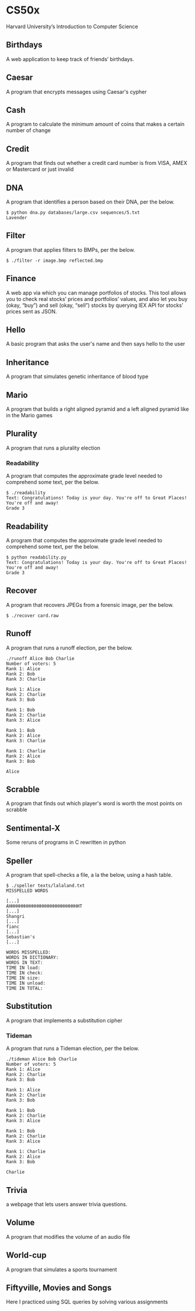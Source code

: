 # CS50x
Harvard University’s Introduction to Computer Science

## Birthdays
A web application to keep track of friends’ birthdays.

## Caesar
A program that encrypts messages using Caesar's cypher

## Cash
A program to calculate the minimum amount of coins that makes a certain number of change

## Credit
A program that finds out whether a credit card number is from VISA, AMEX or Mastercard or just invalid

## DNA
A program that identifies a person based on their DNA, per the below.
```
$ python dna.py databases/large.csv sequences/5.txt
Lavender
```

## Filter
A program that applies filters to BMPs, per the below.
```
$ ./filter -r image.bmp reflected.bmp
```

## Finance
A web app via which you can manage portfolios of stocks. 
This tool allows you to check real stocks’ prices and portfolios’ values, and also let you buy (okay, “buy”) and sell (okay, “sell”) stocks by querying IEX API for stocks’ prices sent as JSON.

## Hello
A basic program that asks the user's name and then says hello to the user

## Inheritance
A program that simulates genetic inheritance of blood type

## Mario
A program that builds a right aligned pyramid and a left aligned pyramid like in the Mario games

## Plurality
A program that runs a plurality election

### Readability
A program that computes the approximate grade level needed to comprehend some text, per the below.
```
$ ./readability
Text: Congratulations! Today is your day. You're off to Great Places! You're off and away!
Grade 3
```

## Readability
A program that computes the approximate grade level needed to comprehend some text, per the below.
```
$ python readability.py
Text: Congratulations! Today is your day. You're off to Great Places! You're off and away!
Grade 3
```

## Recover
A program that recovers JPEGs from a forensic image, per the below.
```
$ ./recover card.raw
```

## Runoff
A program that runs a runoff election, per the below.
```
./runoff Alice Bob Charlie
Number of voters: 5
Rank 1: Alice
Rank 2: Bob
Rank 3: Charlie

Rank 1: Alice
Rank 2: Charlie
Rank 3: Bob

Rank 1: Bob
Rank 2: Charlie
Rank 3: Alice

Rank 1: Bob
Rank 2: Alice
Rank 3: Charlie

Rank 1: Charlie
Rank 2: Alice
Rank 3: Bob

Alice
```

## Scrabble
A program that finds out which player's word is worth the most points on scrabble

## Sentimental-X
Some reruns of programs in C rewritten in python

## Speller
A program that spell-checks a file, a la the below, using a hash table.
```
$ ./speller texts/lalaland.txt
MISSPELLED WORDS

[...]
AHHHHHHHHHHHHHHHHHHHHHHHHHHHT
[...]
Shangri
[...]
fianc
[...]
Sebastian's
[...]

WORDS MISSPELLED:
WORDS IN DICTIONARY:
WORDS IN TEXT:
TIME IN load:
TIME IN check:
TIME IN size:
TIME IN unload:
TIME IN TOTAL:
```

## Substitution
A program that implements a substitution cipher

### Tideman
A program that runs a Tideman election, per the below.
```
./tideman Alice Bob Charlie
Number of voters: 5
Rank 1: Alice
Rank 2: Charlie
Rank 3: Bob

Rank 1: Alice
Rank 2: Charlie
Rank 3: Bob

Rank 1: Bob
Rank 2: Charlie
Rank 3: Alice

Rank 1: Bob
Rank 2: Charlie
Rank 3: Alice

Rank 1: Charlie
Rank 2: Alice
Rank 3: Bob

Charlie
```

## Trivia
a webpage that lets users answer trivia questions.

## Volume
A program that modifies the volume of an audio file

## World-cup
A program that simulates a sports tournament

## Fiftyville, Movies and Songs
Here I practiced using SQL queries by solving various assignments

